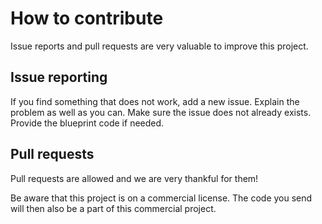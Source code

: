 # How to contribute

Issue reports and pull requests are very valuable to improve this project.

## Issue reporting

If you find something that does not work, add a new issue. Explain the problem as well as you can. Make sure the issue does not already exists. Provide the blueprint code if needed.

## Pull requests

Pull requests are allowed and we are very thankful for them!

Be aware that this project is on a commercial license. The code you send will then also be a part of this commercial project.